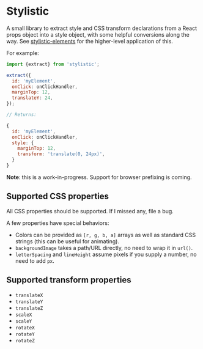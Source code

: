 # Stylistic

A small library to extract style and CSS transform declarations from a React props object into a style object, with some helpful conversions along the way. See [stylistic-elements](https://github.com/steadicat/stylistic-elements) for the higher-level application of this.

For example:

```js
import {extract} from 'stylistic';

extract({
  id: 'myElement',
  onClick: onClickHandler,
  marginTop: 12,
  translateY: 24,
});

// Returns:

{
  id: 'myElement',
  onClick: onClickHandler,
  style: {
    marginTop: 12,
    transform: 'translate(0, 24px)',
  }
}
```

**Note**: this is a work-in-progress. Support for browser prefixing is coming.

## Supported CSS properties

All CSS properties should be supported. If I missed any, file a bug.

A few properties have special behaviors:

 - Colors can be provided as `[r, g, b, a]` arrays as well as standard CSS strings (this can be useful for animating).
 - `backgroundImage` takes a path/URL directly, no need to wrap it in `url()`.
 - `letterSpacing` and `lineHeight` assume pixels if you supply a number, no need to add `px`.

## Supported transform properties

 - `translateX`
 - `translateY`
 - `translateZ`
 - `scaleX`
 - `scaleY`
 - `rotateX`
 - `rotateY`
 - `rotateZ`

